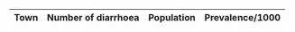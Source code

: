 | Town | Number of diarrhoea | Population | Prevalence/1000 |
|------|---------------------|------------|-----------------